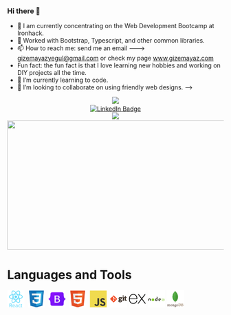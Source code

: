 ### Hi there 👋

<!--
**gizemayegul/gizemayegul** is a ✨ _special_ ✨ repository because its `README.md` (this file) appears on your GitHub profile.

Here are some ideas to get you started:
--->
- 🎯 I am currently concentrating on the Web Development Bootcamp at Ironhack.
- 🔭 Worked with Bootstrap, Typescript, and other common libraries.
- 📫 How to reach me: send me an email ---> gizemayazyegul@gmail.com or check my page www.gizemayaz.com
- Fun fact: the fun fact is that I love learning new hobbies and working on DIY projects all the time.
- 🌱 I’m currently learning to code.
- 👯 I’m looking to collaborate on using friendly web designs.
-->
<div id="header" align="center">
  <img src="https://media.giphy.com/media/2IudUHdI075HL02Pkk/giphy.gif" width="200"/>
  <div id="badges">
  <a href="https://www.linkedin.com/in/gayazyegul/">
    <img src="https://img.shields.io/badge/LinkedIn-blue?style=for-the-badge&logo=linkedin&logoColor=white" alt="LinkedIn Badge"/>
  </a>
</div>
<div>
  <img src="https://media.giphy.com/media/9sZCJSFb7S9C2pkAoA/giphy.gif" width="70">
</div>
</div>
<div align="center">
  <img src="https://media.istockphoto.com/id/1219473620/vector/young-female-character-writing-code-on-a-desktop-computer-working-from-home-millennials-at.jpg?s=612x612&w=0&k=20&c=zOE7SRWT0gSIVxrioPGTFWpWwXE0_aYsF3ub6q9U3Ho=" width="600" height="300"/>
</div>

<div>
  <h1>Languages and Tools</h1>
  <img src="https://github.com/devicons/devicon/blob/master/icons/react/react-original-wordmark.svg" title="React" alt="React" width="40" height="40"/>&nbsp;
  <img src="https://raw.githubusercontent.com/devicons/devicon/1119b9f84c0290e0f0b38982099a2bd027a48bf1/icons/css3/css3-original.svg" title="css" alt="css" width="40" height="40"/>&nbsp;
  <img src="https://raw.githubusercontent.com/devicons/devicon/1119b9f84c0290e0f0b38982099a2bd027a48bf1/icons/bootstrap/bootstrap-original.svg" title="Bootstrap" alt="Bootstrap" width="40" height="40"/>&nbsp;
<!--   <img src="https://github.com/devicons/devicon/blob/master/icons/materialui/materialui-original.svg" title="Material UI" alt="Material UI" width="40" height="40"/>&nbsp;
  <img src="https://github.com/devicons/devicon/blob/master/icons/redux/redux-original.svg" title="Redux" alt="Redux " width="40" height="40"/>&nbsp; -->
  <img src="https://github.com/devicons/devicon/blob/master/icons/html5/html5-original.svg" title="HTML5" alt="HTML" width="40" height="40"/>&nbsp;
  <img src="https://github.com/devicons/devicon/blob/master/icons/javascript/javascript-original.svg" title="JavaScript" alt="JavaScript" width="40" height="40"/>&nbsp;
  <img src="https://github.com/devicons/devicon/blob/master/icons/git/git-original-wordmark.svg" title="Git" **alt="Git" width="40" height="40"/>
  <img src="https://github.com/devicons/devicon/blob/master/icons/express/express-original.svg" title="Git" **alt="Git" width="40" height="40"/>
  <img src="https://github.com/devicons/devicon/blob/master/icons/nodejs/nodejs-original-wordmark.svg" title="Git" **alt="Git" width="40" height="40"/>
  <img src="https://github.com/devicons/devicon/blob/master/icons/mongodb/mongodb-original-wordmark.svg" title="Git" **alt="Git" width="40" height="40"/>

  
</div>



